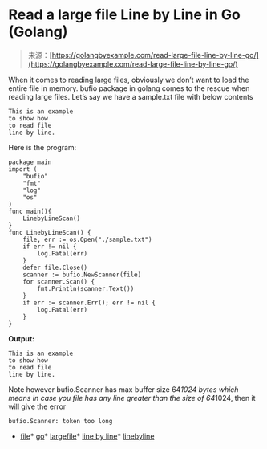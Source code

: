 <!--yml
category: 未分类
date: 2024-10-13 06:01:35
-->

# Read a large file Line by Line in Go (Golang)

> 来源：[https://golangbyexample.com/read-large-file-line-by-line-go/](https://golangbyexample.com/read-large-file-line-by-line-go/)

When it comes to reading large files, obviously we don’t want to load the entire file in memory. bufio package in golang comes to the rescue when reading large files. Let’s say we have a sample.txt file with below contents

```
This is an example
to show how
to read file 
line by line.
```

Here is the program:

```
package main
import (
    "bufio"
    "fmt"
    "log"
    "os"
)
func main(){
    LinebyLineScan()
}
func LinebyLineScan() {
    file, err := os.Open("./sample.txt")
    if err != nil {
        log.Fatal(err)
    }
    defer file.Close()
    scanner := bufio.NewScanner(file)
    for scanner.Scan() {
        fmt.Println(scanner.Text())
    }
    if err := scanner.Err(); err != nil {
        log.Fatal(err)
    }
}
```

**Output:**

```
This is an example
to show how 
to read file 
line by line.
```

Note however bufio.Scanner has max buffer size 64*1024 bytes which means in case you file has any line greater than the size of 64*1024, then it will give the error

```
bufio.Scanner: token too long
```

*   [file](https://golangbyexample.com/tag/file/)*   [go](https://golangbyexample.com/tag/go/)*   [largefile](https://golangbyexample.com/tag/largefile/)*   [line by line](https://golangbyexample.com/tag/line-by-line/)*   [linebyline](https://golangbyexample.com/tag/linebyline/)